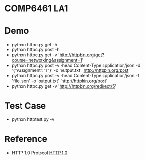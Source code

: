 # COMP6461 LA1

#   Demo
*   python httpc.py get -h
*   python httpc.py post -h
*   python httpc.py get -v 'http://httpbin.org/get?course=networking&assignment=1'
*   python httpc.py post -v -head Content-Type:application/json -d '{"Assignment":"1"}' -o 'output.txt' 'http://httpbin.org/post'
*   python httpc.py post -v -head Content-Type:application/json -f 'file.json' -o 'output.txt' 'http://httpbin.org/post'
*   python httpc.py get -v 'http://httpbin.org/redirect/5'
#   Test Case
*   python httptest.py -v

# Reference
* HTTP 1.0 Protocol
[HTTP 1.0](https://www.w3.org/Protocols/HTTP/1.0/spec.html)